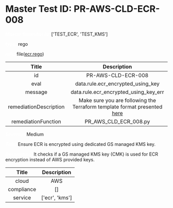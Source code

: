 



# Master Test ID: PR-AWS-CLD-ECR-008


***<font color="white">Master Snapshot Id:</font>*** ['TEST_ECR', 'TEST_KMS']

***<font color="white">type:</font>*** rego

***<font color="white">rule:</font>*** file([ecr.rego])  
  
  
  
  

|Title|Description|
| :---: | :---: |
|id|PR-AWS-CLD-ECR-008|
|eval|data.rule.ecr_encrypted_using_key|
|message|data.rule.ecr_encrypted_using_key_err|
|remediationDescription|Make sure you are following the Terraform template format presented <a href='https://boto3.amazonaws.com/v1/documentation/api/latest/reference/services/ecr.html#ECR.Client.describe_repositories' target='_blank'>here</a>|
|remediationFunction|PR_AWS_CLD_ECR_008.py|


***<font color="white">Severity:</font>*** Medium

***<font color="white">Title:</font>*** Ensure ECR is encrypted using dedicated GS managed KMS key.

***<font color="white">Description:</font>*** It checks if a GS managed KMS key (CMK) is used for ECR encryption instead of AWS provided keys.  
  
  

|Title|Description|
| :---: | :---: |
|cloud|AWS|
|compliance|[]|
|service|['ecr', 'kms']|



[ecr.rego]: https://github.com/prancer-io/prancer-compliance-test/tree/master/aws/cloud/ecr.rego
